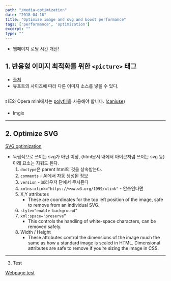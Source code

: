 ```yaml
---
path: "/media-optimization"
date: "2018-04-16"
title: "Optimize image and svg and boost performance"
tags: ['performance', 'optimization']
excerpt: ""
type: ""
---
```


* 웹페이지 로딩 시간 개선!

## 1. 반응형 이미지 최적화를 위한 `<picture>` 태그
- [출처](https://www.html5rocks.com/ko/tutorials/responsive/picture-element/)
- 뷰포트의 사이즈에 따라 다른 이미지 소스를 넣을 수 있다.

```html

```
:exclamation: IE와 Opera mini에서는 [polyfill](https://github.com/scottjehl/picturefill)을 사용해야 합니다. ([caniuse](https://caniuse.com/#search=picture))
- Imgix

---

## 2. Optimize SVG 
[SVG optimization](https://raygun.com/blog/improve-page-load-speed-svg-optimization/)
- 독립적으로 쓰이는 svg가 아닌 이상, (html문서 내에서 아이콘처럼 쓰이는 svg 등) 아래 요소는 지워도 된다.
  1. `doctype`은 parent html의 것을 상속받는다.
  2. `comments` - AI에서 자동 생성된 정보
  3. `version` - 브라우저 단에서 무시된다
  4. `xmlns:xlink="https://www.w3.org/1999/xlink"` - 안쓰인다면
  5. X,Y attributes
      - These are coordinates for the top left position of the image, safe to remove from an individual SVG.
  6. `style="enable-background”`
  7. `xml:space="preserve”`
      - This controls the handling of white-space characters, can be removed safely.
  8. Width / Height
      - These attributes control the dimensions of the image much the same as how a standard image is scaled in HTML. Dimensional attributes are safe to remove if you’re sizing the image in CSS.

---

3. Test

[Webpage test](http://www.webpagetest.org/)